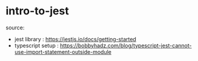 # intro-to-jest

source:
* jest library : https://jestjs.io/docs/getting-started
* typescript setup : https://bobbyhadz.com/blog/typescript-jest-cannot-use-import-statement-outside-module
